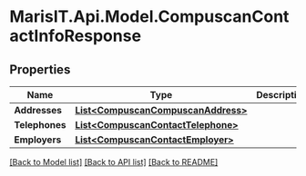 
# MarisIT.Api.Model.CompuscanContactInfoResponse

## Properties

Name | Type | Description | Notes
------------ | ------------- | ------------- | -------------
**Addresses** | [**List&lt;CompuscanCompuscanAddress&gt;**](CompuscanCompuscanAddress.md) |  | [optional] 
**Telephones** | [**List&lt;CompuscanContactTelephone&gt;**](CompuscanContactTelephone.md) |  | [optional] 
**Employers** | [**List&lt;CompuscanContactEmployer&gt;**](CompuscanContactEmployer.md) |  | [optional] 

[[Back to Model list]](../README.md#documentation-for-models)
[[Back to API list]](../README.md#documentation-for-api-endpoints)
[[Back to README]](../README.md)

